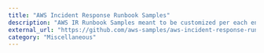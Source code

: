 ```yaml
---
title: "AWS Incident Response Runbook Samples"
description: "AWS IR Runbook Samples meant to be customized per each entity using them. The three samples are: \"DoS or DDoS attack\", \"credential leakage\", and \"unintended access to an Amazon S3 bucket\"."
external_url: "https://github.com/aws-samples/aws-incident-response-runbooks/tree/0d9a1c0f7ad68fb2c1b2d86be8914f2069492e21"
category: "Miscellaneous"
---
```

